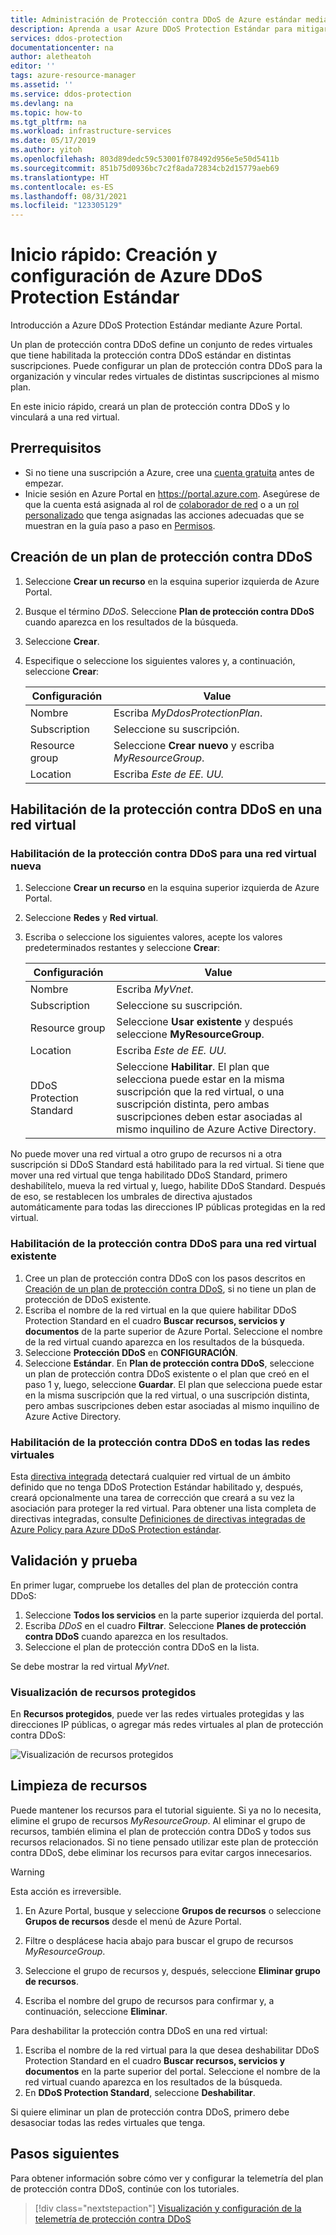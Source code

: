 ```yaml
---
title: Administración de Protección contra DDoS de Azure estándar mediante Azure Portal
description: Aprenda a usar Azure DDoS Protection Estándar para mitigar un ataque.
services: ddos-protection
documentationcenter: na
author: aletheatoh
editor: ''
tags: azure-resource-manager
ms.assetid: ''
ms.service: ddos-protection
ms.devlang: na
ms.topic: how-to
ms.tgt_pltfrm: na
ms.workload: infrastructure-services
ms.date: 05/17/2019
ms.author: yitoh
ms.openlocfilehash: 803d89dedc59c53001f078492d956e5e50d5411b
ms.sourcegitcommit: 851b75d0936bc7c2f8ada72834cb2d15779aeb69
ms.translationtype: HT
ms.contentlocale: es-ES
ms.lasthandoff: 08/31/2021
ms.locfileid: "123305129"
---
```

# <a name="quickstart-create-and-configure-azure-ddos-protection-standard"></a>Inicio rápido: Creación y configuración de Azure DDoS Protection Estándar

Introducción a Azure DDoS Protection Estándar mediante Azure Portal. 

Un plan de protección contra DDoS define un conjunto de redes virtuales que tiene habilitada la protección contra DDoS estándar en distintas suscripciones. Puede configurar un plan de protección contra DDoS para la organización y vincular redes virtuales de distintas suscripciones al mismo plan. 

En este inicio rápido, creará un plan de protección contra DDoS y lo vinculará a una red virtual. 

## <a name="prerequisites"></a>Prerrequisitos

- Si no tiene una suscripción a Azure, cree una [cuenta gratuita](https://azure.microsoft.com/free/?WT.mc_id=A261C142F) antes de empezar.
- Inicie sesión en Azure Portal en https://portal.azure.com. Asegúrese de que la cuenta está asignada al rol de [colaborador de red](../role-based-access-control/built-in-roles.md?toc=%2fazure%2fvirtual-network%2ftoc.json#network-contributor) o a un [rol personalizado](../role-based-access-control/custom-roles.md?toc=%2fazure%2fvirtual-network%2ftoc.json) que tenga asignadas las acciones adecuadas que se muestran en la guía paso a paso en [Permisos](manage-permissions.md).

## <a name="create-a-ddos-protection-plan"></a>Creación de un plan de protección contra DDoS

1. Seleccione **Crear un recurso** en la esquina superior izquierda de Azure Portal.
2. Busque el término *DDoS*. Seleccione **Plan de protección contra DDoS** cuando aparezca en los resultados de la búsqueda.
3. Seleccione **Crear**.
4. Especifique o seleccione los siguientes valores y, a continuación, seleccione **Crear**:

    |Configuración        |Value                                              |
    |---------      |---------                                          |
    |Nombre           | Escriba _MyDdosProtectionPlan_.                     |
    |Subscription   | Seleccione su suscripción.                         |
    |Resource group | Seleccione **Crear nuevo** y escriba _MyResourceGroup_.|
    |Location       | Escriba _Este de EE. UU._                                  |

## <a name="enable-ddos-protection-for-a-virtual-network"></a>Habilitación de la protección contra DDoS en una red virtual

### <a name="enable-ddos-protection-for-a-new-virtual-network"></a>Habilitación de la protección contra DDoS para una red virtual nueva

1. Seleccione **Crear un recurso** en la esquina superior izquierda de Azure Portal.
2. Seleccione **Redes** y **Red virtual**.
3. Escriba o seleccione los siguientes valores, acepte los valores predeterminados restantes y seleccione **Crear**:

    | Configuración         | Value                                           |
    | ---------       | ---------                                       |
    | Nombre            | Escriba _MyVnet_.                                 |
    | Subscription    | Seleccione su suscripción.                                    |
    | Resource group  | Seleccione **Usar existente** y después seleccione **MyResourceGroup**. |
    | Location        | Escriba _Este de EE. UU._                                                    |
    | DDoS Protection Standard | Seleccione **Habilitar**. El plan que selecciona puede estar en la misma suscripción que la red virtual, o una suscripción distinta, pero ambas suscripciones deben estar asociadas al mismo inquilino de Azure Active Directory.|

No puede mover una red virtual a otro grupo de recursos ni a otra suscripción si DDoS Standard está habilitado para la red virtual. Si tiene que mover una red virtual que tenga habilitado DDoS Standard, primero deshabilítelo, mueva la red virtual y, luego, habilite DDoS Standard. Después de eso, se restablecen los umbrales de directiva ajustados automáticamente para todas las direcciones IP públicas protegidas en la red virtual.

### <a name="enable-ddos-protection-for-an-existing-virtual-network"></a>Habilitación de la protección contra DDoS para una red virtual existente

1. Cree un plan de protección contra DDoS con los pasos descritos en [Creación de un plan de protección contra DDoS](#create-a-ddos-protection-plan), si no tiene un plan de protección de DDoS existente.
2. Escriba el nombre de la red virtual en la que quiere habilitar DDoS Protection Standard en el cuadro **Buscar recursos, servicios y documentos** de la parte superior de Azure Portal. Seleccione el nombre de la red virtual cuando aparezca en los resultados de la búsqueda.
3. Seleccione **Protección DDoS** en **CONFIGURACIÓN**.
4. Seleccione **Estándar**. En **Plan de protección contra DDoS**, seleccione un plan de protección contra DDoS existente o el plan que creó en el paso 1 y, luego, seleccione **Guardar**. El plan que selecciona puede estar en la misma suscripción que la red virtual, o una suscripción distinta, pero ambas suscripciones deben estar asociadas al mismo inquilino de Azure Active Directory.

### <a name="enable-ddos-protection-for-all-virtual-networks"></a>Habilitación de la protección contra DDoS en todas las redes virtuales

Esta [directiva integrada](https://portal.azure.com/#blade/Microsoft_Azure_Policy/PolicyDetailBlade/definitionId/%2Fproviders%2FMicrosoft.Authorization%2FpolicyDefinitions%2F94de2ad3-e0c1-4caf-ad78-5d47bbc83d3d) detectará cualquier red virtual de un ámbito definido que no tenga DDoS Protection Estándar habilitado y, después, creará opcionalmente una tarea de corrección que creará a su vez la asociación para proteger la red virtual. Para obtener una lista completa de directivas integradas, consulte [Definiciones de directivas integradas de Azure Policy para Azure DDoS Protection estándar](policy-reference.md). 

## <a name="validate-and-test"></a>Validación y prueba

En primer lugar, compruebe los detalles del plan de protección contra DDoS:

1. Seleccione **Todos los servicios** en la parte superior izquierda del portal.
2. Escriba *DDoS* en el cuadro **Filtrar**. Seleccione **Planes de protección contra DDoS** cuando aparezca en los resultados.
3. Seleccione el plan de protección contra DDoS en la lista.

Se debe mostrar la red virtual _MyVnet_. 

### <a name="view-protected-resources"></a>Visualización de recursos protegidos
En **Recursos protegidos**, puede ver las redes virtuales protegidas y las direcciones IP públicas, o agregar más redes virtuales al plan de protección contra DDoS:

![Visualización de recursos protegidos](./media/manage-ddos-protection/ddos-protected-resources.png)

## <a name="clean-up-resources"></a>Limpieza de recursos

Puede mantener los recursos para el tutorial siguiente. Si ya no lo necesita, elimine el grupo de recursos _MyResourceGroup_. Al eliminar el grupo de recursos, también elimina el plan de protección contra DDoS y todos sus recursos relacionados. Si no tiene pensado utilizar este plan de protección contra DDoS, debe eliminar los recursos para evitar cargos innecesarios.

   >[!WARNING]
   >Esta acción es irreversible.

1. En Azure Portal, busque y seleccione **Grupos de recursos** o seleccione **Grupos de recursos** desde el menú de Azure Portal.

2. Filtre o desplácese hacia abajo para buscar el grupo de recursos _MyResourceGroup_.

3. Seleccione el grupo de recursos y, después, seleccione **Eliminar grupo de recursos**.

4. Escriba el nombre del grupo de recursos para confirmar y, a continuación, seleccione **Eliminar**.

Para deshabilitar la protección contra DDoS en una red virtual: 

1. Escriba el nombre de la red virtual para la que desea deshabilitar DDoS Protection Standard en el cuadro **Buscar recursos, servicios y documentos** en la parte superior del portal. Seleccione el nombre de la red virtual cuando aparezca en los resultados de la búsqueda.
2. En **DDoS Protection Standard**, seleccione **Deshabilitar**.

Si quiere eliminar un plan de protección contra DDoS, primero debe desasociar todas las redes virtuales que tenga. 

## <a name="next-steps"></a>Pasos siguientes

Para obtener información sobre cómo ver y configurar la telemetría del plan de protección contra DDoS, continúe con los tutoriales.

> [!div class="nextstepaction"]
> [Visualización y configuración de la telemetría de protección contra DDoS](telemetry.md)
